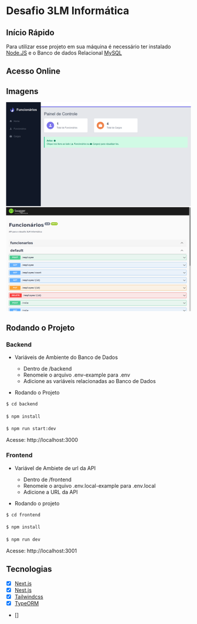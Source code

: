 # Desafio 3LM Informática

## Início Rápido

Para utilizar esse projeto em sua máquina é necessário ter instalado [Node.JS](https://nodejs.org/en/) e o Banco de dados Relacional [MySQL](https://www.mysql.com/)

## Acesso Online

## Imagens

![Frontend](img/frontend.png)
![Backend](img/backend.png)

## Rodando o Projeto

### Backend

- Variáveis de Ambiente do Banco de Dados

  - Dentro de /backend
  - Renomeie o arquivo .env-example para .env
  - Adicione as variáveis relacionadas ao Banco de Dados

- Rodando o Projeto

```bash
$ cd backend

$ npm install

$ npm run start:dev
```

Acesse: http://localhost:3000

### Frontend

- Variável de Ambiete de url da API

  - Dentro de /frontend
  - Renomeie o arquivo .env.local-example para .env.local
  - Adicione a URL da API

- Rodando o projeto

```bash
$ cd frontend

$ npm install

$ npm run dev
```

Acesse: http://localhost:3001

## Tecnologias

- [x] [Next.js](https://nextjs.org/)
- [x] [Nest.js](https://nestjs.com/)
- [x] [Tailwindcss](https://tailwindcss.com/)
- [x] [TypeORM](https://typeorm.io/#/)
- []

